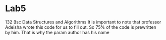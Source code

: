 # Lab5
132 Bsc Data Structures and Algorithms
It is important to note that professor Adeisha wrote this code for us to fill out. So 75% of the code is prewritten by him. 
That is why the param author has his name
